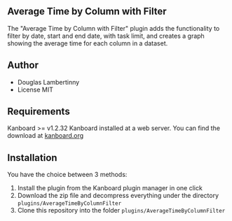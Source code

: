 ## Average Time by Column with Filter

The "Average Time by Column with Filter" plugin adds the functionality to filter by date, start and end date, with task limit, and creates a graph showing the average time for each column in a dataset.

Author
------------
- Douglas Lambertinny
- License MIT

Requirements
------------
Kanboard >= v1.2.32
Kanboard installed at a web server.
You can find the download at [kanboard.org](https://kanboard.org/)

Installation
------------
You have the choice between 3 methods:

1. Install the plugin from the Kanboard plugin manager in one click
2. Download the zip file and decompress everything under the directory `plugins/AverageTimeByColumnFilter`
3. Clone this repository into the folder `plugins/AverageTimeByColumnFilter`